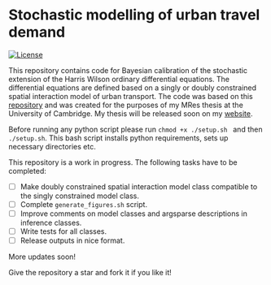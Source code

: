 # Stochastic modelling of urban travel demand

[![License](http://img.shields.io/:license-mit-blue.svg?style=flat-square)](http://badges.mit-license.org)

This repository contains code for Bayesian calibration of the stochastic extension of the Harris Wilson ordinary differential equations. The differential equations are defined based on a singly or doubly constrained spatial interaction model of urban transport. The code was based on this [repository](https://github.com/lellam/cities_and_regions) and was created for the purposes of my MRes thesis at the University of Cambridge. My thesis will be released soon on my [website](https://yannisza.github.io/).

Before running any python script please run ```chmod +x ./setup.sh ``` and then ``` ./setup.sh ```. This bash script installs python requirements, sets up necessary directories etc.

This repository is a work in progress. The following tasks have to be completed:
- [ ] Make doubly constrained spatial interaction model class compatible to the singly constrained model class.
- [ ] Complete `generate_figures.sh` script.
- [ ] Improve comments on model classes and argsparse descriptions in inference classes.
- [ ] Write tests for all classes.
- [ ] Release outputs in nice format.

More updates soon!

Give the repository a star and fork it if you like it!
